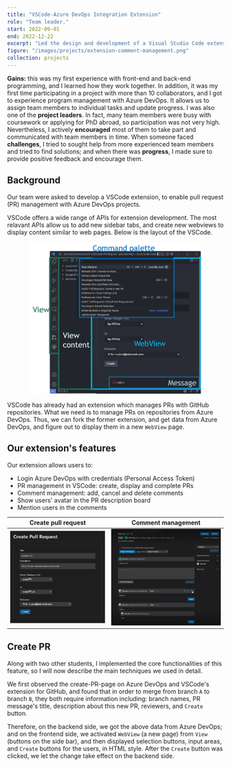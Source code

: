 ```yaml
---
title: "VSCode-Azure DevOps Integration Extension"
role: "Team leader."
start: 2022-09-01
end: 2022-12-22
excerpt: "Led the design and development of a Visual Studio Code extension enabling pull request (PR) workflows with Azure DevOps."
figure: "/images/projects/extension-comment-management.png"
collection: projects
---
```


**Gains:** this was my first experience with front-end and back-end programming, and I learned how they work together. In addition, it was my first time participating in a project with more than 10 collaborators, and I got to experience program management with Azure DevOps. It allows us to assign team members to individual tasks and update progress. I was also one of the **project leaders**. In fact, many team members were busy with coursework or applying for PhD abroad, so participation was not very high. Nevertheless, I actively **encouraged** most of them to take part and communicated with team members in time. When someone faced **challenges**, I tried to sought help from more experienced team members and tried to find solutions; and when there was **progress**, I made sure to provide positive feedback and encourage them.

Background
------

Our team were asked to develop a VSCode extension, to enable pull request (PR) management with Azure DevOps projects.

VSCode offers a wide range of APIs for extension development. The most relavant APIs allow us to add new sidebar tabs, and create new webviews to display content similar to web pages. Below is the layout of the VSCode.

<p align="center">
  <img src="/images/projects/extension-VSCode-layout.png" width="400"/>
</p>

VSCode has already had an extension which manages PRs with GitHub repositories. What we need is to manage PRs on repositories from Azure DevOps. Thus, we can fork the former extension, and get data from Azure DevOps, and figure out to display them in a new `WebView` page.

Our extension's features
------

Our extension allows users to:
* Login Azure DevOps with credentials (Personal Access Token)
* PR management in VSCode: create, display and complete PRs
* Comment management: add, cancel and delete comments
* Show users' avatar in the PR description board
* Mention users in the comments

Create pull request         |  Comment management
:-------------------------:|:-------------------------:
<img src='/images/projects/extension-createPR.png' width='400' />  |  <img src='/images/projects/extension-comment-management.png' width='430' />

Create PR
------

Along with two other students, I implemented the core functionalities of this feature, so I will now describe the main techniques we used in detail.

We first observed the create-PR-page on Azure DevOps and VSCode's extension for GitHub, and found that in order to merge from branch `A` to branch `B`, they both require information including: branch names, PR message's title, description about this new PR, reviewers, and `Create` button.

Therefore, on the backend side, we got the above data from Azure DevOps; and on the frontend side, we activated `WebView` (a new page) from `View` (buttons on the side bar), and then displayed selection buttons, input areas, and `Create` buttons for the users, in HTML style. After the `Create` button was clicked, we let the change take effect on the backend side.